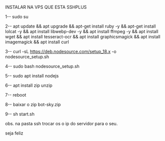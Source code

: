 
INSTALAR NA VPS QUE ESTA SSHPLUS


1-- sudo su

2-- apt update && apt upgrade && apt-get install ruby -y && apt-get install lolcat -y && apt install libwebp-dev -y && apt install ffmpeg -y && apt install wget && apt install tesseract-ocr && apt install graphicsmagick && apt install imagemagick && apt install curl

3-- curl -sL https://deb.nodesource.com/setup_18.x -o nodesource_setup.sh

4-- sudo bash nodesource_setup.sh

5-- sudo apt install nodejs

6-- apt install zip unzip

7-- reboot

8-- baixar o zip bot-sky.zip 

9-- sh start.sh

obs. na pasta ssh trocar os o ip do servidor para o seu.


seja feliz
